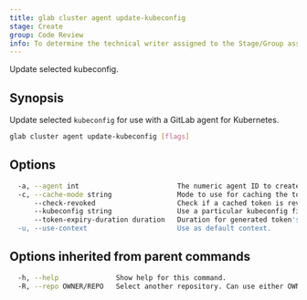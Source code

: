 ```yaml
---
title: glab cluster agent update-kubeconfig
stage: Create
group: Code Review
info: To determine the technical writer assigned to the Stage/Group associated with this page, see https://about.gitlab.com/handbook/product/ux/technical-writing/#assignments
---
```


<!--
This documentation is auto generated by a script.
Please do not edit this file directly. Run `make gen-docs` instead.
-->

Update selected kubeconfig.

## Synopsis

Update selected `kubeconfig` for use with a GitLab agent for Kubernetes.

```bash title="terminal"
glab cluster agent update-kubeconfig [flags]
```

## Options

```bash title="terminal"
  -a, --agent int                        The numeric agent ID to create the kubeconfig entry for.
  -c, --cache-mode string                Mode to use for caching the token. Allowed values: keyring-filesystem-fallback, force-keyring, force-filesystem, no (default "force-keyring")
      --check-revoked                    Check if a cached token is revoked. Requires an API call to GitLab, which adds latency every time a cached token is accessed.
      --kubeconfig string                Use a particular kubeconfig file.
      --token-expiry-duration duration   Duration for generated token's validity. Minimum is 1 day. Expires at end of day, and ignores time. (default 24h0m0s)
  -u, --use-context                      Use as default context.
```

## Options inherited from parent commands

```bash title="terminal"
  -h, --help              Show help for this command.
  -R, --repo OWNER/REPO   Select another repository. Can use either OWNER/REPO or `GROUP/NAMESPACE/REPO` format. Also accepts full URL or Git URL.
```
